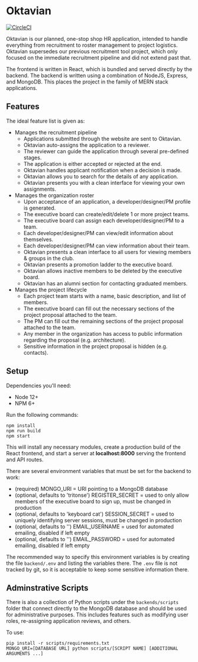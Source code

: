 # Oktavian

[![CircleCI](https://circleci.com/gh/TritonSE/oktavian.svg?style=svg&circle-token=92427f41d2355e80d8462f34c83ac97ba93228f7)](https://app.circleci.com/pipelines/github/TritonSE/oktavian)

Oktavian is our planned, one-stop shop HR application, intended to handle everything from 
recruitment to roster management to project logistics. Oktavian supersedes our previous
recruitment tool project, which only focused on the immediate recruitment pipeline
and did not extend past that.

The frontend is written in React, which is bundled and served directly by the backend.
The backend is written using a combination of NodeJS, Express, and MongoDB. This places
the project in the family of MERN stack applications.

## Features

The ideal feature list is given as:

* Manages the recruitment pipeline
    * Applications submitted through the website are sent to Oktavian.
    * Oktavian auto-assigns the application to a reviewer.
    * The reviewer can guide the application through several pre-defined stages.
    * The application is either accepted or rejected at the end.
    * Oktavian handles applicant notification when a decision is made.
    * Oktavian allows you to search for the details of any application.
    * Oktavian presents you with a clean interface for viewing your own assignments.
* Manages the organization roster
    * Upon acceptance of an application, a developer/designer/PM profile is generated.
    * The executive board can create/edit/delete 1 or more project teams.
    * The executive board can assign each developer/designer/PM to a team.
    * Each developer/designer/PM can view/edit information about themselves. 
    * Each developer/designer/PM can view information about their team. 
    * Oktavian presents a clean interface to all users for viewing members & groups in the club.
    * Oktavian presents a promotion ladder to the executive board.
    * Oktavian allows inactive members to be deleted by the executive board.
    * Oktavian has an alumni section for contacting graduated members.
* Manages the project lifecycle
    * Each project team starts with a name, basic description, and list of members.
    * The executive board can fill out the necessary sections of the project proposal attached to the team.
    * The PM can fill out the remaining sections of the project proposal attached to the team.
    * Any member in the organization has access to public information regarding the proposal (e.g. architecture).
    * Sensitive information in the project proposal is hidden (e.g. contacts).

## Setup

Dependencies you'll need:
* Node 12+
* NPM 6+

Run the following commands:

```
npm install
npm run build
npm start
```

This will install any necessary modules, create a production build of the React frontend,
and start a server at **localhost:8000** serving the frontend and API routes.

There are several environment variables that must be set for the backend to work:

* (required) MONGO_URI = URI pointing to a MongoDB database
* (optional, defaults to 'tritonse') REGISTER_SECRET = used to only allow members of the executive board to sign up, must be changed in production
* (optional, defaults to 'keyboard cat') SESSION_SECRET = used to uniquely identifying server sessions, must be changed in production
* (optional, defaults to '') EMAIL_USERNAME = used for automated emailing, disabled if left empty
* (optional, defaults to '') EMAIL_PASSWORD = used for automated emailing, disabled if left empty

The recommended way to specify this environment variables is by creating the
file `backend/.env` and listing the variables there. The `.env` file is not
tracked by git, so it is acceptable to keep some sensitive information there.

## Adminstrative Scripts

There is also a collection of Python scripts under the `backends/scripts` folder that
connect directly to the MongoDB database and should be used for administrative
purposes. This includes features such as modifying user roles, re-assigning
application reviews, and others.

To use:

```
pip install -r scripts/requirements.txt
MONGO_URI=[DATABASE URL] python scripts/[SCRIPT NAME] [ADDITIONAL ARGUMENTS ...]
```
